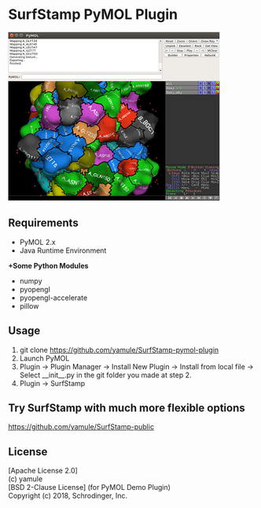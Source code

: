 # SurfStamp PyMOL Plugin

![example](https://raw.githubusercontent.com/yamule/SurfStamp-pymol-plugin/master/image/screenshot.png)　　
## Requirements

 - PyMOL 2.x  
 -  Java Runtime Environment  


**+Some Python Modules**  
 - numpy  
 - pyopengl  
 - pyopengl-accelerate  
 - pillow  


## Usage
1. git clone https://github.com/yamule/SurfStamp-pymol-plugin  
2. Launch PyMOL  
3. Plugin -> Plugin Manager -> Install New Plugin -> Install from local file -> Select \_\_init\_\_.py in the git folder you made at step 2.   
4. Plugin -> SurfStamp  


## Try SurfStamp with much more flexible options
https://github.com/yamule/SurfStamp-public


## License
[Apache License 2.0]  
(c) yamule  
[BSD 2-Clause License] (for PyMOL Demo Plugin)    
Copyright (c) 2018, Schrodinger, Inc.

